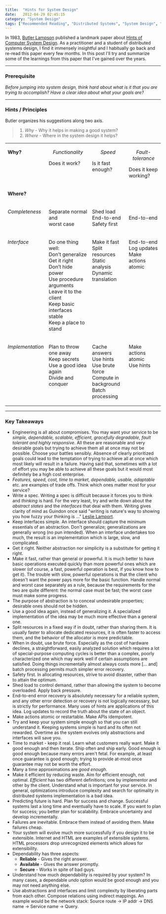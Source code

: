 ```yaml
---
title:  "Hints for System Design"
date:   2012-04-29 02:45:15
category: "System Design"
tags: ["Recommended Reading", "Distributed Systems", "System Design", "Butler W. Lampson"]
---
```


In 1983, [Butler Lampson](http://research.microsoft.com/en-us/um/people/blampson/) published a landmark paper about [Hints of Computer System Design](http://research.microsoft.com/en-us/um/people/blampson/33-Hints/Acrobat.pdf). As a practitioner and a student of distributed systems design, I find it immensely insightful and I habitually go back and re-read this paper every few months. In this post I'll try and summarize some of the learnings from this paper that I've gained over the years.

<hr/>

### Prerequisite
_Before jumping into system design, think hard about what is it that you are trying to accomplish? Have a clear idea about what your goals are?_

<hr/>

### Hints / Principles

Butler organizes his suggestions along two axis.
>1. *Why* - Why it helps in making a good system?
>2. *Where* - Where in the system design it helps?

<P ALIGN="CENTER"><CENTER><TABLE CELLSPACING=0 BORDER=0 CELLPADDING=7 WIDTH=648>
<TR><TD WIDTH="19%" VALIGN="TOP">
<P><B>Why?</B></TD>
<TD WIDTH="31%" VALIGN="TOP">
<I><P ALIGN="CENTER">Functionality</P>
</I><P>Does it work?</TD>
<TD WIDTH="25%" VALIGN="TOP">
<I><P ALIGN="CENTER">Speed</I> </P>
<P>Is it fast enough?</TD>
<TD WIDTH="25%" VALIGN="TOP">
<I><P ALIGN="CENTER">Fault-tolerance</P>
</I><P>Does it keep working?</TD>
</TR>
<TR><TD WIDTH="19%" VALIGN="TOP">
<B><P>Where?</B></TD>
<TD WIDTH="31%" VALIGN="TOP">
<P>&nbsp;</TD>
<TD WIDTH="25%" VALIGN="TOP">
<P>&nbsp;</TD>
<TD WIDTH="25%" VALIGN="TOP">
<P>&nbsp;</TD>
</TR>
<TR><TD WIDTH="19%" VALIGN="TOP">
<I><P>Completeness</I></TD>
<TD WIDTH="31%" VALIGN="TOP">
<P>Separate normal and <BR>
worst case</TD>
<TD WIDTH="25%" VALIGN="TOP">
<P>Shed load<BR>
End-to-end<BR>
Safety first</TD>
<TD WIDTH="25%" VALIGN="TOP">
<P><BR>
End-to-end</TD>
</TR>
<TR><TD WIDTH="19%" VALIGN="TOP">
<I><P>Interface</I></TD>
<TD WIDTH="31%" VALIGN="TOP">
<P>Do one thing well:<BR>
Don’t generalize<BR>
Get it right<BR>
Don’t hide power<BR>
Use procedure arguments<BR>
Leave it to the client<BR>
Keep basic interfaces stable<BR>
Keep a place to stand</TD>
<TD WIDTH="25%" VALIGN="TOP">
<P>Make it fast<BR>
Split resources&#9;<BR>
Static analysis<BR>
Dynamic translation</TD>
<TD WIDTH="25%" VALIGN="TOP">
<P>End-to-end<BR>
Log updates<BR>
Make actions atomic</TD>
</TR>
<TR><TD WIDTH="19%" VALIGN="TOP">
<I><P>Implementation</I></TD>
<TD WIDTH="31%" VALIGN="TOP">
<P>Plan to throw one away<BR>
Keep secrets<BR>
Use a good idea again<BR>
Divide and conquer</TD>
<TD WIDTH="25%" VALIGN="TOP">
<P>Cache answers <BR>
Use hints &#9; <BR>
Use brute force<BR>
Compute in background<BR>
Batch processing</TD>
<TD WIDTH="25%" VALIGN="TOP">
<P>Make actions atomic<BR>
Use hints</TD>
</TR>
</TABLE>
</CENTER></P>

<hr/>

### Key Takeaways ###

* Engineering is all about compromises. You may want your service to be _simple, dependable, scalable, efficient, gracefully degradable, fault tolerant and highly responsive_. All these are reasonable and very desirable goals but trying to achieve them all at once may not be possible. Choose your battles sensibly. Absence of clearly prioritized goals could lead to the temptation of trying to achieve all at once which most likely will result in a failure. Having said that, sometimes with a lot of effort you may be able to achieve all these goals but it would most definitely be a high cost enterprise.
* _Features, speed, cost, time to market, dependable, usable, adaptable_ etc. are examples of trade offs. Think which ones matter most for your service?
* Write a spec. Writing a spec is difficult because it forces you to think and _thinking_ is hard. For the very least, try and write down about the _abstract states_ and the _interfaces_ that deal with them. Writing gives clarity of mind as Guindon once said "writing is nature's way to showing you how fuzzy your thinking is ..." [Leslie Lamport](http://dpb.bitbucket.org/leslie-lamport-on-thinking-first-and-on-commenting-code-2007.html).
* Keep interfaces simple. An interface should capture the minimum essentials of an abstraction. Don't generalize; generalizations are generally wrong (no pun intended). When an interface undertakes too much, the result is an implementation which is large, slow, and complicated.
* Get it right. Neither abstraction nor simplicity is a substitute for getting it right.
* Make it fast, rather than general or powerful. It is much better to have basic operations executed quickly than more powerful ones which are slower (of course, a fast, powerful operation is best, if you know how to get it). The trouble with slow, powerful operations is that the client who doesn't want the power pays more for the basic function. Handle normal and worst case separately as a rule, because the requirements for the two are quite different: the normal case must be fast; the worst case must make some progress.
* The purpose of abstraction is to conceal undesirable properties; desirable ones should not be hidden.
* Use a good idea again, instead of generalizing it. A specialized implementation of the idea may be much more effective than a general one.
* Split resources in a fixed way if in doubt, rather than sharing them. It is usually faster to allocate dedicated resources, it is often faster to access them, and the behavior of the allocator is more predictable.
* When in doubt, use brute force. Especially as the cost of hardware declines, a straightforward, easily analyzed solution which requires a lot of special-purpose computing cycles is better than a complex, poorly characterized one which may work well if certain assumptions are satisfied. Doing things incrementally almost always costs more [... and] batch processing permits much simpler error recovery.
* Safety first. In allocating resources, strive to avoid disaster, rather than to attain the optimum.
* Shed load to control demand, rather than allowing the system to become overloaded. Apply back pressure.
* End-to-end error recovery is absolutely necessary for a reliable system, and any other error detection or recovery is not logically necessary, but is strictly for performance. Many uses of hints are applications of this idea. Log updates to record the truth about the state of an object.
* Make actions atomic or restartable. Make APIs idempotent.
* Try and keep your system simple enough so that you can still understand it. Keeping systems simple is hard and its often not rewarded. Overtime as the system evolves only abstractions and interfaces will save you.
* Time to market - keep it real. Learn what customers really want. Make it good enough and then iterate. Ship often and ship early. Good enough is good enough because many errors aren't fetal. For example, at least once guarantee is good enough; trying to provide at-most once guarantee may not be worth the effort.
* Many a time approximations are _good enough_.
* Make it efficient by reducing waste. Aim for efficient enough, not optimal. _Efficient_ has two different definitions; one by implementor and other by the client. Understand what is important for your service. In general, optimizations introduce complexity and search for optimality in distributed systems implementation is a bad idea.
* Predicting future is hard. Plan for success and change. Successful systems last a long time and eventually have to scale. If you want to plan for success; you better plan for scalability. Embrace uncertainty and develop incrementally.
* Failures are inevitable. Embrace them instead of avoiding them. Make failures cheap.
* Your system will evolve much more successfully if you design it to be extensible. Internet and HTML are examples of extensible systems. HTML processors drop unrecognized elements which allows for extensibility.
* Dependability has three aspects:
    - **Reliable** - Gives the right answer.
    - **Available** - Gives the answer promptly.
    - **Secure** - Works in spite of bad guys.
* Understand how much dependability is required by your system? In many cases, a dependable _undo_ option would be good enough and you may not need anything else.
* Use abstractions and interfaces and limit complexity by liberating parts from each other. Compose relations using indirect mappings. An example would be the network stack: Source route -> IP addr -> DNS name -> Service name  -> Query.

